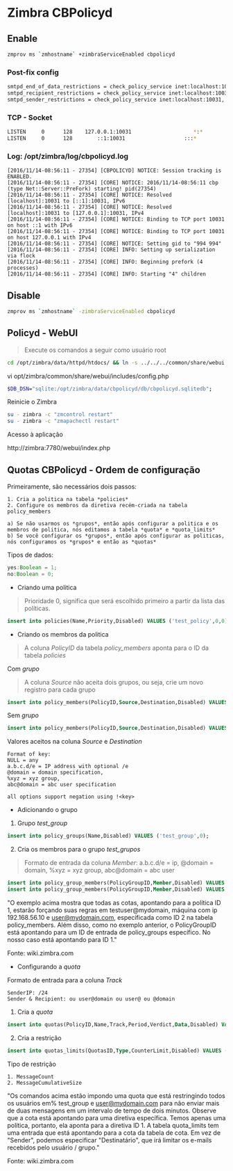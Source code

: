 # Zimbra CBPolicyd

## Enable

```bash
zmprov ms `zmhostname` +zimbraServiceEnabled cbpolicyd
```

### Post-fix config

```bash
smtpd_end_of_data_restrictions = check_policy_service inet:localhost:10031
smtpd_recipient_restrictions = check_policy_service inet:localhost:10031, reject_non_fqdn_recipient, permit_sasl_authenticated, permit_mynetworks, reject_unlisted_recipient, reject_invalid_helo_hostname, reject_non_fqdn_sender, permit
smtpd_sender_restrictions = check_policy_service inet:localhost:10031, check_sender_access regexp:/opt/zimbra/common/conf/tag_as_originating.re, permit_mynetworks, permit_sasl_authenticated, permit_tls_clientcerts, check_sender_access regexp:/opt/zimbra/common/conf/tag_as_foreign.re
```

### TCP - Socket

```bash
LISTEN     0      128    127.0.0.1:10031                    *:*                   users:(("cbpolicyd",pid=27359,fd=6),("cbpolicyd",pid=27358,fd=6),("cbpolicyd",pid=27357,fd=6),("cbpolicyd",pid=27356,fd=6),("cbpolicyd",pid=27354,fd=6))
LISTEN     0      128        ::1:10031                   :::*                   users:(("cbpolicyd",pid=27359,fd=5),("cbpolicyd",pid=27358,fd=5),("cbpolicyd",pid=27357,fd=5),("cbpolicyd",pid=27356,fd=5),("cbpolicyd",pid=27354,fd=5))
```

### Log: /opt/zimbra/log/cbpolicyd.log

```text
[2016/11/14-08:56:11 - 27354] [CBPOLICYD] NOTICE: Session tracking is ENABLED.
[2016/11/14-08:56:11 - 27354] [CORE] NOTICE: 2016/11/14-08:56:11 cbp (type Net::Server::PreFork) starting! pid(27354)
[2016/11/14-08:56:11 - 27354] [CORE] NOTICE: Resolved [localhost]:10031 to [::1]:10031, IPv6
[2016/11/14-08:56:11 - 27354] [CORE] NOTICE: Resolved [localhost]:10031 to [127.0.0.1]:10031, IPv4
[2016/11/14-08:56:11 - 27354] [CORE] NOTICE: Binding to TCP port 10031 on host ::1 with IPv6
[2016/11/14-08:56:11 - 27354] [CORE] NOTICE: Binding to TCP port 10031 on host 127.0.0.1 with IPv4
[2016/11/14-08:56:11 - 27354] [CORE] NOTICE: Setting gid to "994 994"
[2016/11/14-08:56:11 - 27354] [CORE] INFO: Setting up serialization via flock
[2016/11/14-08:56:11 - 27354] [CORE] INFO: Beginning prefork (4 processes)
[2016/11/14-08:56:11 - 27354] [CORE] INFO: Starting "4" children
```

## Disable

```bash
zmprov ms `zmhostname` -zimbraServiceEnabled cbpolicyd
```

## Policyd - WebUI

> Execute os comandos a seguir como usuário root

```bash
cd /opt/zimbra/data/httpd/htdocs/ && ln -s ../../../common/share/webui
```

vi opt/zimbra/common/share/webui/includes/config.php

```bash
$DB_DSN="sqlite:/opt/zimbra/data/cbpolicyd/db/cbpolicyd.sqlitedb";
```

Reinicie o Zimbra

```bash
su - zimbra -c "zmcontrol restart"
su - zimbra -c "zmapachectl restart"
```

Acesso à aplicação

http://zimbra:7780/webui/index.php

## Quotas CBPolicyd - Ordem de configuração

Primeiramente, são necessários dois passos:

    1. Cria a politica na tabela *policies*
    2. Configure os membros da diretiva recém-criada na tabela policy_members

    a) Se não usarmos os *grupos*, então após configurar a politica e os membros de politica, nós editamos a tabela *quota* e *quota_limits*
    b) Se você configurar os *grupos*, então após configurar as politicas, nós configuramos os *grupos* e então as *quotas*

Tipos de dados:

```typescript
yes:Boolean = 1;
no:Boolean = 0;
```

+ Criando uma politica

> Prioridade 0, significa que será escolhido primeiro a partir da lista das políticas.

```sql
insert into policies(Name,Priority,Disabled) VALUES ('test_policy',0,0);
```

+ Criando os membros da politica

> A coluna *PolicyID* da tabela *policy_members* aponta para o ID da tabela *policies*

Com *grupo*

> A coluna *Source* não aceita dois grupos, ou seja, crie um novo registro para cada grupo

```sql
insert into policy_members(PolicyID,Source,Destination,Disabled) VALUES (1,'%test_group','any',0);
```

Sem *grupo*

```sql
insert into policy_members(PolicyID,Source,Destination,Disabled) VALUES (1,'user@mydomain.com','any',0);
```

Valores aceitos na coluna *Source* e *Destination*

```text
Format of key:
NULL = any
a.b.c.d/e = IP address with optional /e
@domain = domain specification,
%xyz = xyz group,
abc@domain = abc user specification

all options support negation using !<key>
```


+ Adicionando o grupo

1. Grupo *test_group*

```sql
insert into policy_groups(Name,Disabled) VALUES ('test_group',0);
```

2. Cria os membros para o grupo *test_grupos*

> Formato de entrada da coluna *Member*: a.b.c.d/e = ip,  @domain = domain, %xyz = xyz group, abc@domain = abc user

```sql
insert into policy_group_members(PolicyGroupID,Member,Disabled) VALUES (1,'testuser@mydomain',0);
insert into policy_group_members(PolicyGroupID,Member,Disabled) VALUES (1,'192.168.56.10/24',0);
```

"O exemplo acima mostra que todas as cotas, apontando para a política ID 1, estarão forçando suas regras em testuser@mydomain, máquina com ip 192.168.56.10 e user@mydomain.com, especificada como ID 2 na tabela policy_members. Além disso, como no exemplo anterior, o PolicyGroupID está apontando para um ID de entrada de policy_groups específico. No nosso caso está apontando para ID 1."

Fonte: wiki.zimbra.com

+ Configurando a *quota*

Formato de entrada para a coluna *Track*

```text
SenderIP: /24
Sender & Recipient: ou user@domain ou user@ ou @domain
```

1. Cria a *quota*

```sql
insert into quotas(PolicyID,Name,Track,Period,Verdict,Data,Disabled) VALUES (1,'test_quota','Sender:user@domain',120,'DEFER','User has been deferred for two minutes',0);
```

2. Cria a restrição

```sql
insert into quotas_limits(QuotasID,Type,CounterLimit,Disabled) VALUES (1,'MessageCount',2,0);
```

Tipo de restrição

    1. MessageCount
    2. MessageCumulativeSize


"Os comandos acima estão impondo uma quota que está restringindo todos os usuários em% test_group e user@mydomain.com para não enviar mais de duas mensagens em um intervalo de tempo de dois minutos. Observe que a cota está apontando para uma diretiva específica. Temos apenas uma política, portanto, ela aponta para a diretiva ID 1. A tabela quota_limits tem uma entrada que está apontando para a cota da tabela de cota. Em vez de "Sender", podemos especificar "Destinatário", que irá limitar os e-mails recebidos pelo usuário / grupo."

Fonte: wiki.zimbra.com
